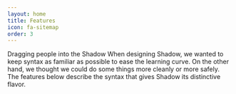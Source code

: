 ```yaml
---
layout: home
title: Features
icon: fa-sitemap
order: 3
---
```


Dragging people into the Shadow
When designing Shadow, we wanted to keep syntax as familiar as possible to ease the learning curve. On the other hand, we thought we could do some things more cleanly or more safely. The features below describe the syntax that gives Shadow its distinctive flavor.

